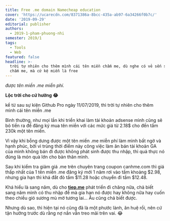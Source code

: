 ```yaml
---
title: Free .me domain Namecheap education
cover: 'https://ucarecdn.com/8371386a-8bcc-435a-ab97-6a34266f0b7c/'
date: '2019-09-29'
editorial: publisher
authors:
  - 2019-1-pham-phuong-nhi
semester: 2019/1
tags:
  - Tools
  - Web
featured: false
headline: >-
  trời tự nhiên cho thêm mình cái tên miền chấm me, dù nghe có vẻ sến sến tiếp
  chấm me, mà cứ kệ miễn là free
---
```

_được tên miền .me miễn phí._

**Lộc trời cho cứ hưởng 😂**

kể từ sau sự kiện Github Pro ngày 11/07/2019, thì trời tự nhiên cho thêm mình cái tên miền .me

Bình thường, như mọi lần khi triển khai làm tài khoản adsense mình cũng sẽ bỏ tiền ra để đăng ký mua tên miền với các mức giá từ 2.18$ cho đến tầm 230k một tên miền.

Vì vậy khi bỗng dưng được một tên miền .me miễn phí làm mình bất ngờ và hạnh phúc, bởi vì trùng thời điểm này công việc làm ăn bán tài khoản GA của mình không bán đi được không phát sinh được thu nhập, thì quả thực nó đúng là món quà lớn cho bản thân mình.

Sau khi kiểm tra giảm giá .me trên chuyên trang coupon canhme.com thì giá thấp nhất của 1 tên miền .me đăng ký mới 1 năm rơi vào tầm khoảng $2.98, nhưng gia hạn thì khá đắt đỏ tầm $11.28 hoặc chuyển đi tầm $12.48.

Khá hiểu là sang năm, dù cho [**tiep.me**](https://tiep.me) phát triển đi chăng nữa, chả biết sang năm mình có thu nhập để mà gia hạn nó được hay không nữa hay cuốn theo chiều gió sương mù mờ tương lai... Âu cũng chả biết được.

Nhưng dù sao, thì hiện tại nó cũng đã là một phước lành, ân huệ rồi, nên cứ tận hưởng trước dù rằng nợ nần vẫn treo mãi trên vai. 😂

